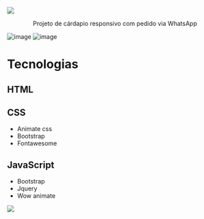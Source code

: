 <img src="https://user-images.githubusercontent.com/73097560/115834477-dbab4500-a447-11eb-908a-139a6edaec5c.gif">

<p align="center">Projeto de cárdapio responsivo com pedido via WhatsApp</p>

![image](https://github.com/gabrielkkskx/cardapio/assets/111579958/c42bd2a2-0a26-4d61-9abd-cb9b4df16e40)
![image](https://github.com/gabrielkkskx/cardapio/assets/111579958/81216174-7ea1-43a7-bbcb-a3391bb58510)



# Tecnologias

## HTML

## CSS
  * Animate css
  * Bootstrap
  * Fontawesome

## JavaScript
 * Bootstrap
 * Jquery
 * Wow animate

<img src="https://user-images.githubusercontent.com/73097560/115834477-dbab4500-a447-11eb-908a-139a6edaec5c.gif">
